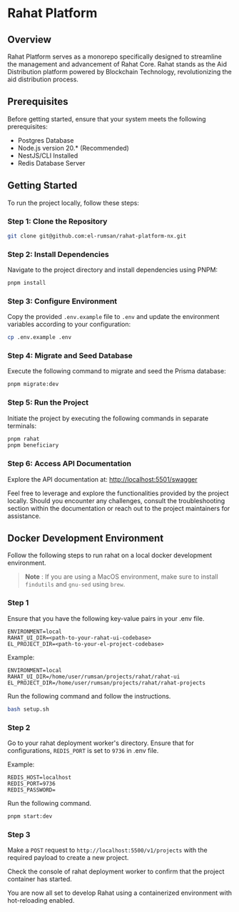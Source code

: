 # Rahat Platform

## Overview 

Rahat Platform serves as a monorepo specifically designed to streamline the management and advancement of Rahat Core. Rahat stands as the Aid Distribution platform powered by Blockchain Technology, revolutionizing the aid distribution process.

## Prerequisites

Before getting started, ensure that your system meets the following prerequisites:

- Postgres Database
- Node.js version 20.\* (Recommended)
- NestJS/CLI Installed
- Redis Database Server

## Getting Started

To run the project locally, follow these steps:

### Step 1: Clone the Repository

```bash
git clone git@github.com:el-rumsan/rahat-platform-nx.git
```

### Step 2: Install Dependencies

Navigate to the project directory and install dependencies using PNPM:

```bash
pnpm install
```

### Step 3: Configure Environment

Copy the provided `.env.example` file to `.env` and update the environment variables according to your configuration:

```bash
cp .env.example .env
```

### Step 4: Migrate and Seed Database

Execute the following command to migrate and seed the Prisma database:

```bash
pnpm migrate:dev
```

### Step 5: Run the Project

Initiate the project by executing the following commands in separate terminals:

```bash
pnpm rahat
pnpm beneficiary
```

### Step 6: Access API Documentation

Explore the API documentation at: [http://localhost:5501/swagger](http://localhost:5501/swagger)

Feel free to leverage and explore the functionalities provided by the project locally. Should you encounter any challenges, consult the troubleshooting section within the documentation or reach out to the project maintainers for assistance.

## Docker Development Environment

Follow the following steps to run rahat on a local docker development environment.

> **Note** : If you are using a MacOS environment, make sure to install `findutils` and `gnu-sed` using `brew`.

### Step 1

Ensure that you have the following key-value pairs in your .env file.
```text
ENVIRONMENT=local
RAHAT_UI_DIR=<path-to-your-rahat-ui-codebase>
EL_PROJECT_DIR=<path-to-your-el-project-codebase>
```

Example:
```text
ENVIRONMENT=local
RAHAT_UI_DIR=/home/user/rumsan/projects/rahat/rahat-ui
EL_PROJECT_DIR=/home/user/rumsan/projects/rahat/rahat-projects
```


Run the following command and follow the instructions.

```sh
bash setup.sh
```

### Step 2

Go to your rahat deployment worker's directory.
Ensure that for configurations, `REDIS_PORT` is set to `9736` in .env file.

Example:
```text
REDIS_HOST=localhost
REDIS_PORT=9736
REDIS_PASSWORD=
```

Run the following command.

```sh
pnpm start:dev
```

### Step 3

Make a `POST` request to `http://localhost:5500/v1/projects` with the required payload to create a new project.

Check the console of rahat deployment worker to confirm that the project container has started.

You are now all set to develop Rahat using a containerized environment with hot-reloading enabled.


